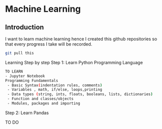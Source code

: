 # Machine Learning 

## Introduction

I want to learn machine learning hence I created this github repositories so that every progress I take will be recorded.

```bash
git pull this 
```
Learning Step by step
Step 1: Learn Python Programming Language
```bash
TO LEARN
- Jupyter Notebook
Programming Fundamentals
 - Basic Syntax(indentation rules, comments)
 - Variables , math, if/else, loops,printing
 - Data types (string, ints, floats, booleans, lists, dictionaries)
 - Function and classes/objects
 - Modules, packages and importing 

```
Step 2: Learn Pandas

TO DO
